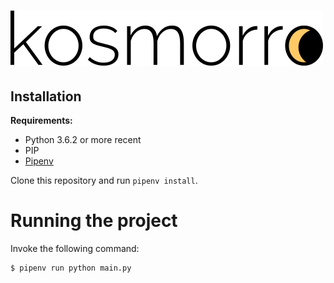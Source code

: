 # ![Kosmorro](assets/png/kosmorro-logo.png)

## Installation

**Requirements:**

- Python 3.6.2 or more recent
- PIP
- [Pipenv](https://pypi.org/project/pipenv/)

Clone this repository and run `pipenv install`.

# Running the project

Invoke the following command:

```console
$ pipenv run python main.py
```

